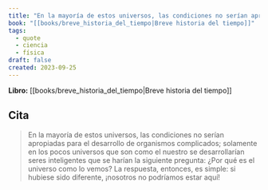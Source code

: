 ```yaml
---
title: "En la mayoría de estos universos, las condiciones no serían apropiadas para el d..."
book: "[[books/breve_historia_del_tiempo|Breve historia del tiempo]]"
tags:
  - quote
  - ciencia
  - física
draft: false
created: 2023-09-25
---
```


**Libro:** [[books/breve_historia_del_tiempo|Breve historia del tiempo]]

## Cita
> En la mayoría de estos universos, las condiciones no serían apropiadas para el desarrollo de organismos complicados; solamente en los pocos universos que son como el nuestro se desarrollarían seres inteligentes que se harían la siguiente pregunta: ¿Por qué es el universo como lo vemos? La respuesta, entonces, es simple: si hubiese sido diferente, ¡nosotros no podríamos estar aquí!
